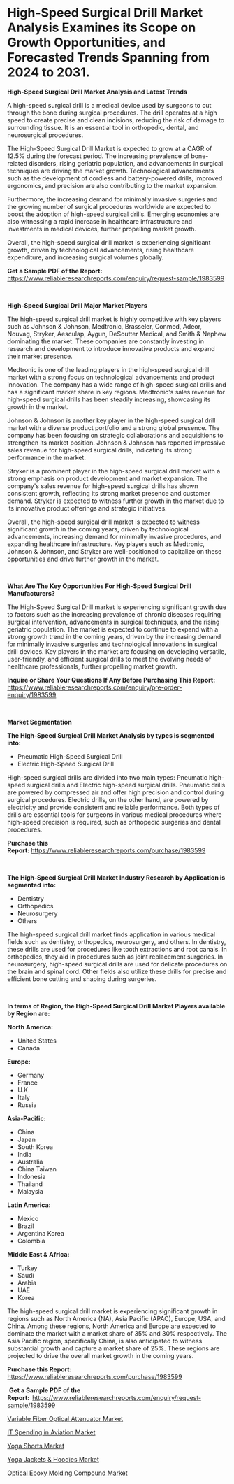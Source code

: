 <p><h1>High-Speed Surgical Drill Market Analysis Examines its Scope on Growth Opportunities, and Forecasted Trends Spanning from 2024 to 2031.</h1></p><p><strong>High-Speed Surgical Drill Market Analysis and Latest Trends</strong></p>
<p><p>A high-speed surgical drill is a medical device used by surgeons to cut through the bone during surgical procedures. The drill operates at a high speed to create precise and clean incisions, reducing the risk of damage to surrounding tissue. It is an essential tool in orthopedic, dental, and neurosurgical procedures.</p><p>The High-Speed Surgical Drill Market is expected to grow at a CAGR of 12.5% during the forecast period. The increasing prevalence of bone-related disorders, rising geriatric population, and advancements in surgical techniques are driving the market growth. Technological advancements such as the development of cordless and battery-powered drills, improved ergonomics, and precision are also contributing to the market expansion.</p><p>Furthermore, the increasing demand for minimally invasive surgeries and the growing number of surgical procedures worldwide are expected to boost the adoption of high-speed surgical drills. Emerging economies are also witnessing a rapid increase in healthcare infrastructure and investments in medical devices, further propelling market growth.</p><p>Overall, the high-speed surgical drill market is experiencing significant growth, driven by technological advancements, rising healthcare expenditure, and increasing surgical volumes globally.</p></p>
<p><strong>Get a Sample PDF of the Report:&nbsp;</strong> <a href="https://www.reliableresearchreports.com/enquiry/request-sample/1983599">https://www.reliableresearchreports.com/enquiry/request-sample/1983599</a></p>
<p>&nbsp;</p>
<p><strong>High-Speed Surgical Drill Major Market Players</strong></p>
<p><p>The high-speed surgical drill market is highly competitive with key players such as Johnson & Johnson, Medtronic, Brasseler, Conmed, Adeor, Nouvag, Stryker, Aesculap, Aygun, DeSoutter Medical, and Smith & Nephew dominating the market. These companies are constantly investing in research and development to introduce innovative products and expand their market presence.</p><p>Medtronic is one of the leading players in the high-speed surgical drill market with a strong focus on technological advancements and product innovation. The company has a wide range of high-speed surgical drills and has a significant market share in key regions. Medtronic's sales revenue for high-speed surgical drills has been steadily increasing, showcasing its growth in the market.</p><p>Johnson & Johnson is another key player in the high-speed surgical drill market with a diverse product portfolio and a strong global presence. The company has been focusing on strategic collaborations and acquisitions to strengthen its market position. Johnson & Johnson has reported impressive sales revenue for high-speed surgical drills, indicating its strong performance in the market.</p><p>Stryker is a prominent player in the high-speed surgical drill market with a strong emphasis on product development and market expansion. The company's sales revenue for high-speed surgical drills has shown consistent growth, reflecting its strong market presence and customer demand. Stryker is expected to witness further growth in the market due to its innovative product offerings and strategic initiatives.</p><p>Overall, the high-speed surgical drill market is expected to witness significant growth in the coming years, driven by technological advancements, increasing demand for minimally invasive procedures, and expanding healthcare infrastructure. Key players such as Medtronic, Johnson & Johnson, and Stryker are well-positioned to capitalize on these opportunities and drive further growth in the market.</p></p>
<p>&nbsp;</p>
<p><strong>What Are The Key Opportunities For High-Speed Surgical Drill Manufacturers?</strong></p>
<p><p>The High-Speed Surgical Drill market is experiencing significant growth due to factors such as the increasing prevalence of chronic diseases requiring surgical intervention, advancements in surgical techniques, and the rising geriatric population. The market is expected to continue to expand with a strong growth trend in the coming years, driven by the increasing demand for minimally invasive surgeries and technological innovations in surgical drill devices. Key players in the market are focusing on developing versatile, user-friendly, and efficient surgical drills to meet the evolving needs of healthcare professionals, further propelling market growth.</p></p>
<p><strong>Inquire or Share Your Questions If Any Before Purchasing This Report:</strong> <a href="https://www.reliableresearchreports.com/enquiry/pre-order-enquiry/1983599">https://www.reliableresearchreports.com/enquiry/pre-order-enquiry/1983599</a></p>
<p>&nbsp;</p>
<p><strong>Market Segmentation</strong></p>
<p><strong>The High-Speed Surgical Drill Market Analysis by types is segmented into:</strong></p>
<p><ul><li>Pneumatic High-Speed Surgical Drill</li><li>Electric High-Speed Surgical Drill</li></ul></p>
<p><p>High-speed surgical drills are divided into two main types: Pneumatic high-speed surgical drills and Electric high-speed surgical drills. Pneumatic drills are powered by compressed air and offer high precision and control during surgical procedures. Electric drills, on the other hand, are powered by electricity and provide consistent and reliable performance. Both types of drills are essential tools for surgeons in various medical procedures where high-speed precision is required, such as orthopedic surgeries and dental procedures.</p></p>
<p><strong>Purchase this Report:&nbsp;</strong><a href="https://www.reliableresearchreports.com/purchase/1983599">https://www.reliableresearchreports.com/purchase/1983599</a></p>
<p>&nbsp;</p>
<p><strong>The High-Speed Surgical Drill Market Industry Research by Application is segmented into:</strong></p>
<p><ul><li>Dentistry</li><li>Orthopedics</li><li>Neurosurgery</li><li>Others</li></ul></p>
<p><p>The high-speed surgical drill market finds application in various medical fields such as dentistry, orthopedics, neurosurgery, and others. In dentistry, these drills are used for procedures like tooth extractions and root canals. In orthopedics, they aid in procedures such as joint replacement surgeries. In neurosurgery, high-speed surgical drills are used for delicate procedures on the brain and spinal cord. Other fields also utilize these drills for precise and efficient bone cutting and shaping during surgeries.</p></p>
<p>&nbsp;</p>
<p><strong>In terms of Region, the High-Speed Surgical Drill Market Players available by Region are:</strong></p>
<p>
    <p> <strong> North America: </strong>
        <ul>
            <li>United States</li>
            <li>Canada</li>
        </ul>
        </p> 
    <p> <strong> Europe: </strong>
        <ul>
            <li>Germany</li>
            <li>France</li>
            <li>U.K.</li>
            <li>Italy</li>
            <li>Russia</li>
        </ul>
        </p> 
    <p> <strong> Asia-Pacific: </strong>
        <ul>
            <li>China</li>
            <li>Japan</li>
            <li>South Korea</li>
            <li>India</li>
            <li>Australia</li>
            <li>China Taiwan</li>
            <li>Indonesia</li>
            <li>Thailand</li>
            <li>Malaysia</li>
        </ul>
        </p> 
    <p> <strong> Latin America: </strong>
        <ul>
            <li>Mexico</li>
            <li>Brazil</li>
            <li>Argentina Korea</li>
            <li>Colombia</li>
        </ul>
        </p> 
    <p> <strong> Middle East & Africa: </strong>
        <ul>
            <li>Turkey</li>
            <li>Saudi</li>
            <li>Arabia</li>
            <li>UAE</li>
            <li>Korea</li>
        </ul>
    </p>
    </p>
<p><p>The high-speed surgical drill market is experiencing significant growth in regions such as North America (NA), Asia Pacific (APAC), Europe, USA, and China. Among these regions, North America and Europe are expected to dominate the market with a market share of 35% and 30% respectively. The Asia Pacific region, specifically China, is also anticipated to witness substantial growth and capture a market share of 25%. These regions are projected to drive the overall market growth in the coming years.</p></p>
<p><strong>Purchase this Report: </strong><a href="https://www.reliableresearchreports.com/purchase/1983599">https://www.reliableresearchreports.com/purchase/1983599</a></p>
<p>&nbsp;<strong>Get a Sample PDF of the Report:&nbsp;&nbsp;</strong><a href="https://www.reliableresearchreports.com/enquiry/request-sample/1983599">https://www.reliableresearchreports.com/enquiry/request-sample/1983599</a></p>
<p><strong></strong></p>
<p><p><a href="https://issuu.com/reportprime-2/docs/variable-fiber-optical-attenuator-market-size-2030">Variable Fiber Optical Attenuator Market</a></p><p><a href="https://github.com/lubmix/Market-Research-Report-List-1/blob/main/it-spending-in-aviation-market.md">IT Spending in Aviation Market</a></p><p><a href="https://view.publitas.com/reportprime-1/yoga-shorts-market-size-growing-and-forecasted-for-period-from-2024-2031-and-provides-complete-market-analysis-of-this-market/">Yoga Shorts Market</a></p><p><a href="https://view.publitas.com/reportprime-1/yoga-jackets-hoodies-market-growth-market-trends-covid-19-impact-and-forecasts-for-period-from-2024-2031/">Yoga Jackets & Hoodies Market</a></p><p><a href="https://issuu.com/reportprime-2/docs/optical-epoxy-molding-compound-market-size-2030.pp">Optical Epoxy Molding Compound Market</a></p></p>